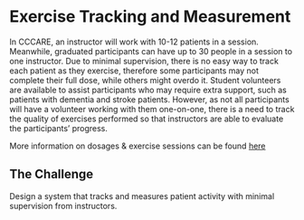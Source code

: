# Exercise Tracking and Measurement
In CCCARE, an instructor will work with 10-12 patients in a session. Meanwhile, graduated participants can have up to 30 people in a session to one instructor. Due to minimal supervision, there is no easy way to track each patient as they exercise, therefore some participants may not complete their full dose, while others might overdo it. Student volunteers are available to assist participants who may require extra support, such as patients with dementia and stroke patients. However, as not all participants will have a volunteer working with them one-on-one, there is a need to track the quality of exercises performed so that instructors are able to evaluate the participants’ progress. 

More information on dosages & exercise sessions can be found [here](https://uofwaterloo.sharepoint.com/:w:/r/sites/tm-eng-engineeringideasclinic/Shared%20Documents/Health%20Hub/W26%20Health%20Tech%20Challenge%202/Dosages%20%26%20Exercise%20Sessions%20-%20More%20Details.docx?d=w4848032b80e54a9bab7b14fe89a329c8&csf=1&web=1&e=g0tvef)

## The Challenge
Design a system that tracks and measures patient activity with minimal supervision from instructors.
